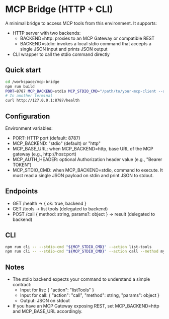 # MCP Bridge (HTTP + CLI)

A minimal bridge to access MCP tools from this environment. It supports:

- HTTP server with two backends:
  - BACKEND=http: proxies to an MCP Gateway or compatible REST
  - BACKEND=stdio: invokes a local stdio command that accepts a single JSON input and prints JSON output
- CLI wrapper to call the stdio command directly

## Quick start

```bash
cd /workspace/mcp-bridge
npm run build
PORT=8787 MCP_BACKEND=stdio MCP_STDIO_CMD="/path/to/your-mcp-client --args" node dist/server.js
# In another terminal
curl http://127.0.0.1:8787/health
```

## Configuration

Environment variables:

- PORT: HTTP port (default: 8787)
- MCP_BACKEND: "stdio" (default) or "http"
- MCP_BASE_URL: when MCP_BACKEND=http, base URL of the MCP gateway (e.g., http://host:port)
- MCP_AUTH_HEADER: optional Authorization header value (e.g., "Bearer TOKEN")
- MCP_STDIO_CMD: when MCP_BACKEND=stdio, command to execute. It must read a single JSON payload on stdin and print JSON to stdout.

## Endpoints

- GET /health -> { ok: true, backend }
- GET /tools -> list tools (delegated to backend)
- POST /call { method: string, params?: object } -> result (delegated to backend)

## CLI

```bash
npm run cli -- --stdio-cmd "${MCP_STDIO_CMD}" --action list-tools
npm run cli -- --stdio-cmd "${MCP_STDIO_CMD}" --action call --method my.tool --params '{"arg": 1}'
```

## Notes

- The stdio backend expects your command to understand a simple contract:
  - Input for list: { "action": "listTools" }
  - Input for call: { "action": "call", "method": string, "params": object }
  - Output: JSON on stdout
- If you have an MCP Gateway exposing REST, set MCP_BACKEND=http and MCP_BASE_URL accordingly.